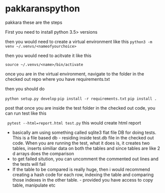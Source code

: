# pakkaranspython

pakkara these are the steps

First you need to install python 3.5> versions

then you would need to create a virtual environment like this 
```python3 -m venv ~/.venvs/<nameofyourchoice>```

then you would need to acitvate it like this

```source ~/.venvs/<name>/bin/activate```

once you are in the virtual environment, navigate to the folder in the checked out repo where you have requirements.txt

then you should do

```python setup.py develop```
```pip install -r requirements.txt```
```pip install .```

post that once you are inside the test folder in the checked out code, you can run test like this

``` pytest --html=report.html test.py``` this would create html report


- basically am using something called sqlite3 flat file DB for doing tests. This is a file based db - residing inside test.db file in
the checked out code. When you are running the test, what it does is, it creates two tables, inserts similiar data on both
the tables and since tables are like 2 d arrays does the comparison
- to get failed sitution, you can uncomment the commented out lines and the tests will fail
- If the table to be compared is really huge, then i would recommend creating a hash code for each row, indexing the table
and comparing those indexes in the other table. - provided you have access to copy table, manipulate etc
